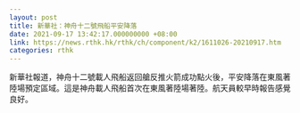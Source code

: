 ```yaml
---
layout: post
title: 新華社：神舟十二號飛船平安降落
date: 2021-09-17 13:42:17.000000000 +08:00
link: https://news.rthk.hk/rthk/ch/component/k2/1611026-20210917.htm
categories: rthk
---
```


新華社報道，神舟十二號載人飛船返回艙反推火箭成功點火後，平安降落在東風著陸場預定區域。這是神舟載人飛船首次在東風著陸場著陸。航天員較早時報告感覺良好。
